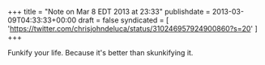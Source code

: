 +++
title = "Note on Mar 8 EDT 2013 at 23:33"
publishdate = 2013-03-09T04:33:33+00:00
draft = false
syndicated = [ 'https://twitter.com/chrisjohndeluca/status/310246957924900860?s=20' ]
+++

Funkify your life. Because it's better than skunkifying it.
